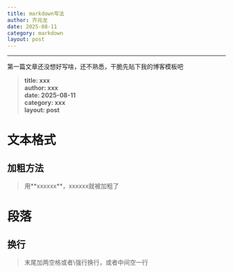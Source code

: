 ```yaml
---
title: markdown写法
author: 齐兆龙
date: 2025-08-11
category: markdown
layout: post
---
```


---
第一篇文章还没想好写啥，还不熟悉，干脆先贴下我的博客模板吧  

> **title: xxx  
 author: xxx  
 date: 2025-08-11  
 category: xxx  
 layout: post**  

# 文本格式
## 加粗方法
> 用\*\*xxxxxx\*\*，xxxxxx就被加粗了

# 段落
## 换行
> 末尾加两空格或者\强行换行，或者中间空一行